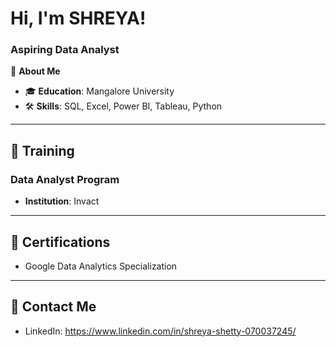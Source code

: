 # Hi, I'm SHREYA!  
### Aspiring Data Analyst  

🌟 **About Me**  
- 🎓 **Education**: Mangalore University 
- 🛠️ **Skills**: SQL, Excel, Power BI, Tableau, Python  
---

## 📘 **Training**
### Data Analyst Program
- **Institution**: Invact  
 ---

## 📜 **Certifications**
- Google Data Analytics Specialization 
---

## 📧 **Contact Me**
- LinkedIn: https://www.linkedin.com/in/shreya-shetty-070037245/   


